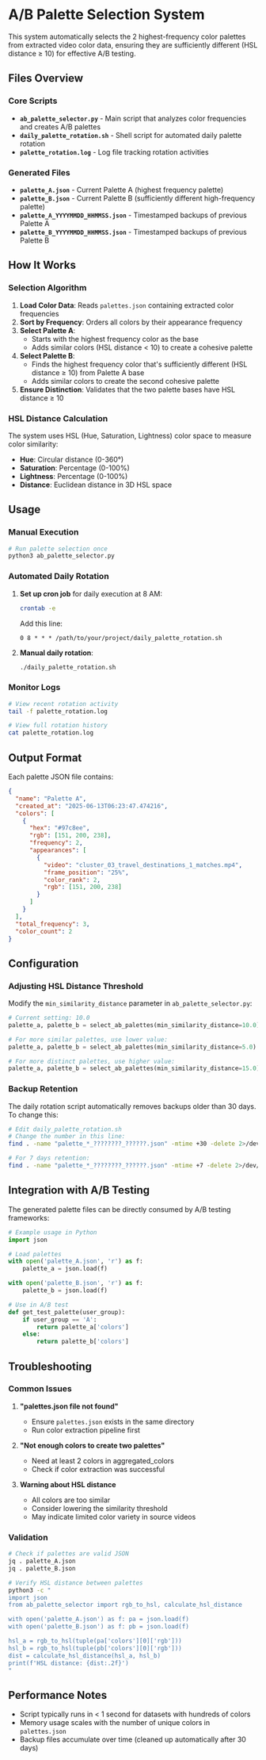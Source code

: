 # A/B Palette Selection System

This system automatically selects the 2 highest-frequency color palettes from extracted video color data, ensuring they are sufficiently different (HSL distance ≥ 10) for effective A/B testing.

## Files Overview

### Core Scripts
- **`ab_palette_selector.py`** - Main script that analyzes color frequencies and creates A/B palettes
- **`daily_palette_rotation.sh`** - Shell script for automated daily palette rotation
- **`palette_rotation.log`** - Log file tracking rotation activities

### Generated Files
- **`palette_A.json`** - Current Palette A (highest frequency palette)
- **`palette_B.json`** - Current Palette B (sufficiently different high-frequency palette)
- **`palette_A_YYYYMMDD_HHMMSS.json`** - Timestamped backups of previous Palette A
- **`palette_B_YYYYMMDD_HHMMSS.json`** - Timestamped backups of previous Palette B

## How It Works

### Selection Algorithm

1. **Load Color Data**: Reads `palettes.json` containing extracted color frequencies
2. **Sort by Frequency**: Orders all colors by their appearance frequency
3. **Select Palette A**: 
   - Starts with the highest frequency color as the base
   - Adds similar colors (HSL distance < 10) to create a cohesive palette
4. **Select Palette B**:
   - Finds the highest frequency color that's sufficiently different (HSL distance ≥ 10) from Palette A base
   - Adds similar colors to create the second cohesive palette
5. **Ensure Distinction**: Validates that the two palette bases have HSL distance ≥ 10

### HSL Distance Calculation

The system uses HSL (Hue, Saturation, Lightness) color space to measure color similarity:
- **Hue**: Circular distance (0-360°)
- **Saturation**: Percentage (0-100%)
- **Lightness**: Percentage (0-100%)
- **Distance**: Euclidean distance in 3D HSL space

## Usage

### Manual Execution

```bash
# Run palette selection once
python3 ab_palette_selector.py
```

### Automated Daily Rotation

1. **Set up cron job** for daily execution at 8 AM:
   ```bash
   crontab -e
   ```
   Add this line:
   ```
   0 8 * * * /path/to/your/project/daily_palette_rotation.sh
   ```

2. **Manual daily rotation**:
   ```bash
   ./daily_palette_rotation.sh
   ```

### Monitor Logs

```bash
# View recent rotation activity
tail -f palette_rotation.log

# View full rotation history
cat palette_rotation.log
```

## Output Format

Each palette JSON file contains:

```json
{
  "name": "Palette A",
  "created_at": "2025-06-13T06:23:47.474216",
  "colors": [
    {
      "hex": "#97c8ee",
      "rgb": [151, 200, 238],
      "frequency": 2,
      "appearances": [
        {
          "video": "cluster_03_travel_destinations_1_matches.mp4",
          "frame_position": "25%",
          "color_rank": 2,
          "rgb": [151, 200, 238]
        }
      ]
    }
  ],
  "total_frequency": 3,
  "color_count": 2
}
```

## Configuration

### Adjusting HSL Distance Threshold

Modify the `min_similarity_distance` parameter in `ab_palette_selector.py`:

```python
# Current setting: 10.0
palette_a, palette_b = select_ab_palettes(min_similarity_distance=10.0)

# For more similar palettes, use lower value:
palette_a, palette_b = select_ab_palettes(min_similarity_distance=5.0)

# For more distinct palettes, use higher value:
palette_a, palette_b = select_ab_palettes(min_similarity_distance=15.0)
```

### Backup Retention

The daily rotation script automatically removes backups older than 30 days. To change this:

```bash
# Edit daily_palette_rotation.sh
# Change the number in this line:
find . -name "palette_*_????????_??????.json" -mtime +30 -delete 2>/dev/null

# For 7 days retention:
find . -name "palette_*_????????_??????.json" -mtime +7 -delete 2>/dev/null
```

## Integration with A/B Testing

The generated palette files can be directly consumed by A/B testing frameworks:

```python
# Example usage in Python
import json

# Load palettes
with open('palette_A.json', 'r') as f:
    palette_a = json.load(f)

with open('palette_B.json', 'r') as f:
    palette_b = json.load(f)

# Use in A/B test
def get_test_palette(user_group):
    if user_group == 'A':
        return palette_a['colors']
    else:
        return palette_b['colors']
```

## Troubleshooting

### Common Issues

1. **"palettes.json file not found"**
   - Ensure `palettes.json` exists in the same directory
   - Run color extraction pipeline first

2. **"Not enough colors to create two palettes"**
   - Need at least 2 colors in aggregated_colors
   - Check if color extraction was successful

3. **Warning about HSL distance**
   - All colors are too similar
   - Consider lowering the similarity threshold
   - May indicate limited color variety in source videos

### Validation

```bash
# Check if palettes are valid JSON
jq . palette_A.json
jq . palette_B.json

# Verify HSL distance between palettes
python3 -c "
import json
from ab_palette_selector import rgb_to_hsl, calculate_hsl_distance

with open('palette_A.json') as f: pa = json.load(f)
with open('palette_B.json') as f: pb = json.load(f)

hsl_a = rgb_to_hsl(tuple(pa['colors'][0]['rgb']))
hsl_b = rgb_to_hsl(tuple(pb['colors'][0]['rgb']))
dist = calculate_hsl_distance(hsl_a, hsl_b)
print(f'HSL distance: {dist:.2f}')
"
```

## Performance Notes

- Script typically runs in < 1 second for datasets with hundreds of colors
- Memory usage scales with the number of unique colors in `palettes.json`
- Backup files accumulate over time (cleaned up automatically after 30 days)

